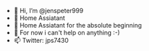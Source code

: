 - 👋 Hi, I’m @jenspeter999
- 👀 Home Assiatant
- 🌱 Home Assiatant for the absolute beginning
- 💞️ For now i can't help on anything :-)
- 📫 Twitter: jps7430

<!---
jenspeter999/jenspeter999 is a ✨ special ✨ repository because its `README.md` (this file) appears on your GitHub profile.
You can click the Preview link to take a look at your changes.
--->
